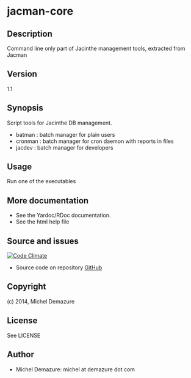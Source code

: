 # jacman-core

## Description
  Command line only part of Jacinthe management tools, extracted from Jacman

## Version
  1.1

## Synopsis
Script tools for Jacinthe DB management.

  * batman  : batch manager for plain users
  * cronman : batch manager for cron daemon with reports in files
  * jacdev  : batch manager for developers

## Usage
  Run one of the executables

## More documentation
  * See the Yardoc/RDoc documentation.
  * See the html help file

## Source and issues
   [![Code Climate](https://codeclimate.com/github/badal/jacman-core.png)](https://codeclimate.com/github/badal/jacman-qt)

   * Source code on repository [GitHub](https://github.com/badal/jacman-core)

## Copyright
  (c) 2014, Michel Demazure

## License
  See LICENSE

## Author
* Michel Demazure: michel at demazure dot com

